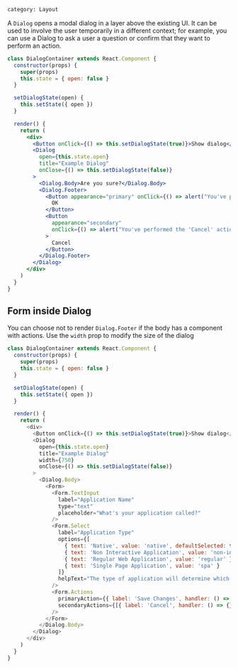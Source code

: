 ```meta
category: Layout
```

A <code>Dialog</code> opens a modal dialog in a layer above the existing UI.
It can be used to involve the user temporarily in a different context; for example,
you can use a Dialog to ask a user a question or confirm that they want to perform
an action.

```jsx
class DialogContainer extends React.Component {
  constructor(props) {
    super(props)
    this.state = { open: false }
  }

  setDialogState(open) {
    this.setState({ open })
  }

  render() {
    return (
      <div>
        <Button onClick={() => this.setDialogState(true)}>Show dialog</Button>
        <Dialog
          open={this.state.open}
          title="Example Dialog"
          onClose={() => this.setDialogState(false)}
        >
          <Dialog.Body>Are you sure?</Dialog.Body>
          <Dialog.Footer>
            <Button appearance="primary" onClick={() => alert("You've performed the 'OK' action.")}>
              OK
            </Button>
            <Button
              appearance="secondary"
              onClick={() => alert("You've performed the 'Cancel' action.")}
            >
              Cancel
            </Button>
          </Dialog.Footer>
        </Dialog>
      </div>
    )
  }
}
```

## Form inside Dialog

You can choose not to render `Dialog.Footer` if the body has a component with actions. Use the `width` prop to modify the size of the dialog

```js
class DialogContainer extends React.Component {
  constructor(props) {
    super(props)
    this.state = { open: false }
  }

  setDialogState(open) {
    this.setState({ open })
  }

  render() {
    return (
      <div>
        <Button onClick={() => this.setDialogState(true)}>Show dialog</Button>
        <Dialog
          open={this.state.open}
          title="Example Dialog"
          width={750}
          onClose={() => this.setDialogState(false)}
        >
          <Dialog.Body>
            <Form>
              <Form.TextInput
                label="Application Name"
                type="text"
                placeholder="What's your application called?"
              />
              <Form.Select
                label="Application Type"
                options={[
                  { text: 'Native', value: 'native', defaultSelected: true },
                  { text: 'Non Interactive Application', value: 'non-interactive' },
                  { text: 'Regular Web Application', value: 'regular' },
                  { text: 'Single Page Application', value: 'spa' }
                ]}
                helpText="The type of application will determine which settings you can configure from the dashboard."
              />
              <Form.Actions
                primaryAction={{ label: 'Save Changes', handler: () => {} }}
                secondaryActions={[{ label: 'Cancel', handler: () => {} }]}
              />
            </Form>
          </Dialog.Body>
        </Dialog>
      </div>
    )
  }
}
```
